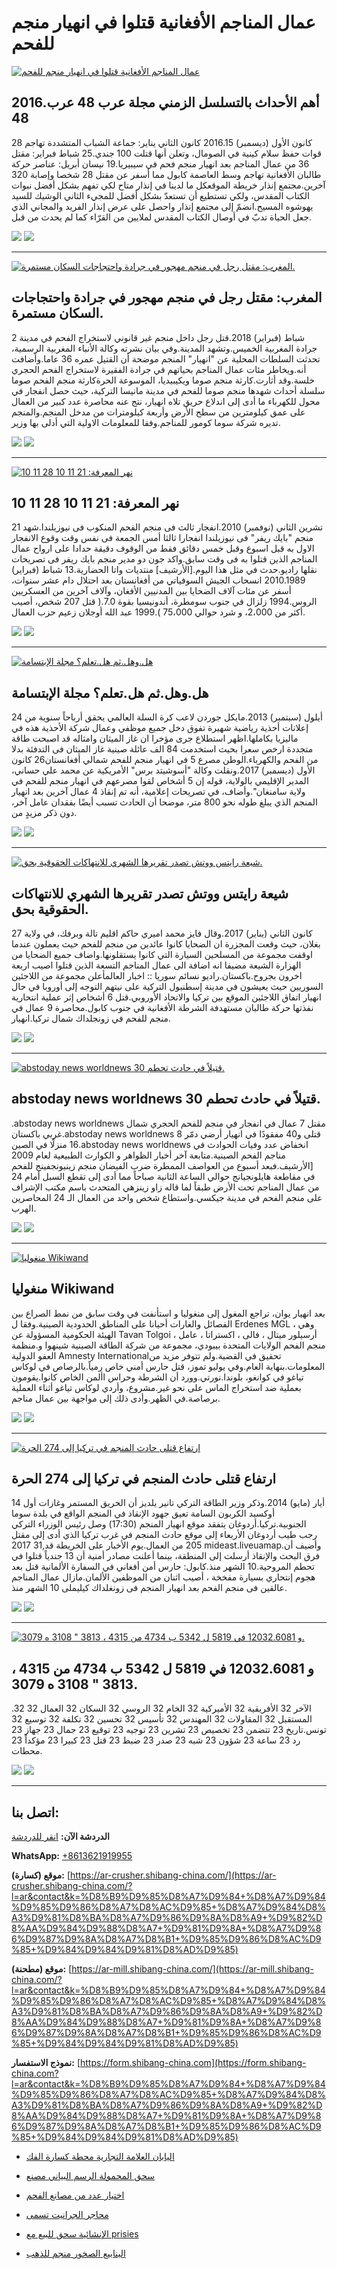 # عمال المناجم الأفغانية قتلوا في انهيار منجم للفحم

<a href="https://swt.shibang-china.com/?l=ar&img&k=%D8%B9%D9%85%D8%A7%D9%84+%D8%A7%D9%84%D9%85%D9%86%D8%A7%D8%AC%D9%85+%D8%A7%D9%84%D8%A3%D9%81%D8%BA%D8%A7%D9%86%D9%8A%D8%A9+%D9%82%D8%AA%D9%84%D9%88%D8%A7+%D9%81%D9%8A+%D8%A7%D9%86%D9%87%D9%8A%D8%A7%D8%B1+%D9%85%D9%86%D8%AC%D9%85+%D9%84%D9%84%D9%81%D8%AD%D9%85" target="_blank">![عمال المناجم الأفغانية قتلوا في انهيار منجم للفحم](http://static.shibang-china.com/all-800x300/1488.jpg)</a>

## 2016.أهم الأحداث بالتسلسل الزمني مجلة عرب 48 عرب 48
28 كانون الأول (ديسمبر) 2016.15 كانون الثاني يناير: جماعة الشباب المتشددة تهاجم قوات حفظ سلام كينية في الصومال، وتعلن أنها قتلت 100 جندي.25 شباط فبراير: مقتل 36 من عمال المناجم بعد انهيار منجم فحم في سيبيريا.19 نيسان أبريل: عناصر حركة طالبان الأفغانية تهاجم وسط العاصمة كابول مما أسفر عن مقتل 28 شخصا وإصابة 320 آخرين.مجتمع إنذار خريطة الموقعكل ما لدينا في إنذار متاح لكي تفهم بشكل أفضل نبوات الكتاب المقدس، ولكي تستطيع أن تستعدّ بشكل أفضل للمجيء الثاني الوشيك للسيد يهوشوه المسيح.انضمّ إلى مجتمع إنذار واحصل على عرض إنذار الفريد والمجاني الذي جعل الحياة تدبّ في أوصال الكتاب المقدس لملايين من القرّاء كما لم يحدث من قبل.


<a href="https://whatsapp.shibangsoft.com/WhatsApp.php" target="_blank" title="WhatsApp">![](http://static.shibang-china.com/icon/whatsapp.png)</a> <a href="https://swt.shibang-china.com/?l=ar&icon&k=%D8%B9%D9%85%D8%A7%D9%84+%D8%A7%D9%84%D9%85%D9%86%D8%A7%D8%AC%D9%85+%D8%A7%D9%84%D8%A3%D9%81%D8%BA%D8%A7%D9%86%D9%8A%D8%A9+%D9%82%D8%AA%D9%84%D9%88%D8%A7+%D9%81%D9%8A+%D8%A7%D9%86%D9%87%D9%8A%D8%A7%D8%B1+%D9%85%D9%86%D8%AC%D9%85+%D9%84%D9%84%D9%81%D8%AD%D9%85" target="_blank">![](http://static.shibang-china.com/icon/chat-ar.png)</a>

---

<a href="https://swt.shibang-china.com/?l=ar&img&k=%D8%B9%D9%85%D8%A7%D9%84+%D8%A7%D9%84%D9%85%D9%86%D8%A7%D8%AC%D9%85+%D8%A7%D9%84%D8%A3%D9%81%D8%BA%D8%A7%D9%86%D9%8A%D8%A9+%D9%82%D8%AA%D9%84%D9%88%D8%A7+%D9%81%D9%8A+%D8%A7%D9%86%D9%87%D9%8A%D8%A7%D8%B1+%D9%85%D9%86%D8%AC%D9%85+%D9%84%D9%84%D9%81%D8%AD%D9%85" target="_blank">![المغرب: مقتل رجل في منجم مهجور في جرادة واحتجاجات السكان مستمرة.](http://static.shibang-china.com/all-800x300/190.jpg)</a>

## المغرب: مقتل رجل في منجم مهجور في جرادة واحتجاجات السكان مستمرة.
2 شباط (فبراير) 2018.قتل رجل داخل منجم غير قانوني لاستخراج الفحم في مدينة جرادة المغربية الخميس.وتشهد المدينة.وفي بيان نشرته وكالة الأنباء المغربية الرسمية، تحدثت السلطات المحلية عن &quot;انهيار&quot; المنجم موضحة أن القتيل عمره 36 عاما.وأضافت أنه.ويخاطر مئات عمال المناجم بحياتهم في جرادة الفقيرة لاستخراج الفحم الحجري خلسة.وقد أثارت.كارثة منجم صوما ويكيبيديا، الموسوعة الحرةكارثة منجم الفحم صوما سلسلة أحداث شهدها منجم صوما للفحم في مدينة مانيسا التركية، حيث حصل انفجار في محول للكهرباء ما أدى إلى اندلاع حريق تلاه انهيار، نتج عنه محاصرة عدد كبير من العمال على عمق كيلومترين من سطح الأرض وأربعة كيلومترات من مدخل المنجم.والمنجم تديره شركة سوما كومور للمناجم.وفقا للمعلومات الاولية التي أدلى بها وزير.


<a href="https://whatsapp.shibangsoft.com/WhatsApp.php" target="_blank" title="WhatsApp">![](http://static.shibang-china.com/icon/whatsapp.png)</a> <a href="https://swt.shibang-china.com/?l=ar&icon&k=%D8%B9%D9%85%D8%A7%D9%84+%D8%A7%D9%84%D9%85%D9%86%D8%A7%D8%AC%D9%85+%D8%A7%D9%84%D8%A3%D9%81%D8%BA%D8%A7%D9%86%D9%8A%D8%A9+%D9%82%D8%AA%D9%84%D9%88%D8%A7+%D9%81%D9%8A+%D8%A7%D9%86%D9%87%D9%8A%D8%A7%D8%B1+%D9%85%D9%86%D8%AC%D9%85+%D9%84%D9%84%D9%81%D8%AD%D9%85" target="_blank">![](http://static.shibang-china.com/icon/chat-ar.png)</a>

---

<a href="https://swt.shibang-china.com/?l=ar&img&k=%D8%B9%D9%85%D8%A7%D9%84+%D8%A7%D9%84%D9%85%D9%86%D8%A7%D8%AC%D9%85+%D8%A7%D9%84%D8%A3%D9%81%D8%BA%D8%A7%D9%86%D9%8A%D8%A9+%D9%82%D8%AA%D9%84%D9%88%D8%A7+%D9%81%D9%8A+%D8%A7%D9%86%D9%87%D9%8A%D8%A7%D8%B1+%D9%85%D9%86%D8%AC%D9%85+%D9%84%D9%84%D9%81%D8%AD%D9%85" target="_blank">![نهر المعرفة: 21 11 10 28 11 10](http://static.shibang-china.com/all-800x300/949.jpg)</a>

## نهر المعرفة: 21 11 10 28 11 10
21 تشرين الثاني (نوفمبر) 2010.انفجار ثالث فى منجم الفحم المنكوب فى نيوزيلندا.شهد منجم &quot;بايك ريفر&quot; فى نيوزيلندا انفجارا ثالثا أمس الجمعة فى نفس وقت وقوع الانفجار الاول به قبل اسبوع وقبل خمس دقائق فقط من الوقوف دقيقة حدادا على ارواح عمال المناجم الذين قتلوا به فى وقت سابق.واكد جون دو مدير منجم بايك ريفر فى تصريحات نقلها راديو.حدث في مثل هذا اليوم.[الأرشيف] منتديات واتا الحضارية.13 شباط (فبراير) 2010.1989 انسحاب الجيش السوفياتي من أفغانستان بعد احتلال دام عشر سنوات، أسفر عن مئات آلاف الضحايا بين المدنيين الأفغان، وآلاف آخرين من العسكريين الروس.1994 زلزال في جنوب سومطرة، أندونيسيا بقوة 7.0.( قتل 207 شخص، أصيب أكثر من 2،000، و شرد حوالي 75،000 ).1999 عبد الله أوجلان زعيم حزب العمال.


<a href="https://whatsapp.shibangsoft.com/WhatsApp.php" target="_blank" title="WhatsApp">![](http://static.shibang-china.com/icon/whatsapp.png)</a> <a href="https://swt.shibang-china.com/?l=ar&icon&k=%D8%B9%D9%85%D8%A7%D9%84+%D8%A7%D9%84%D9%85%D9%86%D8%A7%D8%AC%D9%85+%D8%A7%D9%84%D8%A3%D9%81%D8%BA%D8%A7%D9%86%D9%8A%D8%A9+%D9%82%D8%AA%D9%84%D9%88%D8%A7+%D9%81%D9%8A+%D8%A7%D9%86%D9%87%D9%8A%D8%A7%D8%B1+%D9%85%D9%86%D8%AC%D9%85+%D9%84%D9%84%D9%81%D8%AD%D9%85" target="_blank">![](http://static.shibang-china.com/icon/chat-ar.png)</a>

---

<a href="https://swt.shibang-china.com/?l=ar&img&k=%D8%B9%D9%85%D8%A7%D9%84+%D8%A7%D9%84%D9%85%D9%86%D8%A7%D8%AC%D9%85+%D8%A7%D9%84%D8%A3%D9%81%D8%BA%D8%A7%D9%86%D9%8A%D8%A9+%D9%82%D8%AA%D9%84%D9%88%D8%A7+%D9%81%D9%8A+%D8%A7%D9%86%D9%87%D9%8A%D8%A7%D8%B1+%D9%85%D9%86%D8%AC%D9%85+%D9%84%D9%84%D9%81%D8%AD%D9%85" target="_blank">![هل.وهل.ثم هل.تعلم؟ مجلة الإبتسامة](http://static.shibang-china.com/all-800x300/980.jpg)</a>

## هل.وهل.ثم هل.تعلم؟ مجلة الإبتسامة
24 أيلول (سبتمبر) 2013.مايكل جوردن لاعب كرة السلة العالمي يحقق أرباحاً سنوية من إعلانات أحذية رياضية شهيرة تفوق دخل جميع موظفي وعمال شركة الأحذية هذه في ماليزيا بكاملها.اظهر استطلاع جرى مؤخرا ان غاز الميثان وامثاله قد اصبحت طاقة متجددة ارخص سعرا بحيث استخدمت 84 الف عائلة صينية غاز الميثان فى التدفئة بدلا من الفحم والكهرباء.الوطن  مصرع 5 في انهيار منجم للفحم شمالي أفغانستان26 كانون الأول (ديسمبر) 2017.ونقلت وكالة &quot;أسوشيتد برس&quot; الأمريكية عن محمد علي حساني، المدير الإقليمي بالولاية، قوله إن 5 أشخاص لقوا مصرعهم في انهيار منجم للفحم في ولاية سامنغان&quot;.وأضاف، في تصريحات إعلامية، أنه تم إنقاذ 4 عمال آخرين بعد انهيار المنجم الذي يبلغ طوله نحو 800 متر، موضحا أن الحادث تسبب أيضًا بفقدان عامل آخر، دون ذكر مزيدٍ من.


<a href="https://whatsapp.shibangsoft.com/WhatsApp.php" target="_blank" title="WhatsApp">![](http://static.shibang-china.com/icon/whatsapp.png)</a> <a href="https://swt.shibang-china.com/?l=ar&icon&k=%D8%B9%D9%85%D8%A7%D9%84+%D8%A7%D9%84%D9%85%D9%86%D8%A7%D8%AC%D9%85+%D8%A7%D9%84%D8%A3%D9%81%D8%BA%D8%A7%D9%86%D9%8A%D8%A9+%D9%82%D8%AA%D9%84%D9%88%D8%A7+%D9%81%D9%8A+%D8%A7%D9%86%D9%87%D9%8A%D8%A7%D8%B1+%D9%85%D9%86%D8%AC%D9%85+%D9%84%D9%84%D9%81%D8%AD%D9%85" target="_blank">![](http://static.shibang-china.com/icon/chat-ar.png)</a>

---

<a href="https://swt.shibang-china.com/?l=ar&img&k=%D8%B9%D9%85%D8%A7%D9%84+%D8%A7%D9%84%D9%85%D9%86%D8%A7%D8%AC%D9%85+%D8%A7%D9%84%D8%A3%D9%81%D8%BA%D8%A7%D9%86%D9%8A%D8%A9+%D9%82%D8%AA%D9%84%D9%88%D8%A7+%D9%81%D9%8A+%D8%A7%D9%86%D9%87%D9%8A%D8%A7%D8%B1+%D9%85%D9%86%D8%AC%D9%85+%D9%84%D9%84%D9%81%D8%AD%D9%85" target="_blank">![شيعة رايتس ووتش تصدر تقريرها الشهري للانتهاكات الحقوقية بحق.](http://static.shibang-china.com/all-800x300/1103.jpg)</a>

## شيعة رايتس ووتش تصدر تقريرها الشهري للانتهاكات الحقوقية بحق.
27 كانون الثاني (يناير) 2017.وقال فايز محمد اميري حاكم اقليم تالة وبرفك، في ولاية بغلان، حيث وقعت المجزرة ان الضحايا كانوا عائدين من منجم للفحم حيث يعملون عندما اوقفت مجموعة من المسلحين السيارة التي كانوا يستقلونها.واضاف جميع الضحايا من الهزارة الشيعة مضيفا انه اضافة الى عمال المناجم التسعة الذين قتلوا اصيب اربعة اخرون بجروح.باكستان.راديو نسائم سوريا :: اخبار العالمأعلن مجموعة من اللاجئين السوريين حيث يعيشون في مدينة إسطنبول التركية على نيتهم التوجه إلى أوروبا في حال انهيار اتفاق اللاجئين الموقع بين تركيا والاتحاد الأوروبي.قتل 6 أشخاص إثر عملية انتحارية نفذتها حركة طالبان مستهدفة الشرطة الأفغانية في جنوب كابول.محاصرة 9 عمال في منجم للفحم في زونجلداك شمال تركيا.انهيار.


<a href="https://whatsapp.shibangsoft.com/WhatsApp.php" target="_blank" title="WhatsApp">![](http://static.shibang-china.com/icon/whatsapp.png)</a> <a href="https://swt.shibang-china.com/?l=ar&icon&k=%D8%B9%D9%85%D8%A7%D9%84+%D8%A7%D9%84%D9%85%D9%86%D8%A7%D8%AC%D9%85+%D8%A7%D9%84%D8%A3%D9%81%D8%BA%D8%A7%D9%86%D9%8A%D8%A9+%D9%82%D8%AA%D9%84%D9%88%D8%A7+%D9%81%D9%8A+%D8%A7%D9%86%D9%87%D9%8A%D8%A7%D8%B1+%D9%85%D9%86%D8%AC%D9%85+%D9%84%D9%84%D9%81%D8%AD%D9%85" target="_blank">![](http://static.shibang-china.com/icon/chat-ar.png)</a>

---

<a href="https://swt.shibang-china.com/?l=ar&img&k=%D8%B9%D9%85%D8%A7%D9%84+%D8%A7%D9%84%D9%85%D9%86%D8%A7%D8%AC%D9%85+%D8%A7%D9%84%D8%A3%D9%81%D8%BA%D8%A7%D9%86%D9%8A%D8%A9+%D9%82%D8%AA%D9%84%D9%88%D8%A7+%D9%81%D9%8A+%D8%A7%D9%86%D9%87%D9%8A%D8%A7%D8%B1+%D9%85%D9%86%D8%AC%D9%85+%D9%84%D9%84%D9%81%D8%AD%D9%85" target="_blank">![abstoday news worldnews 30 قتيلاً في حادث تحطم.](http://static.shibang-china.com/all-800x300/1495.jpg)</a>

## abstoday news worldnews 30 قتيلاً في حادث تحطم.
.abstoday news worldnews مقتل 7 عمال في انفجار في منجم للفحم الحجري شمال غربي باكستان.abstoday news worldnews 8 قتلى و40 مفقودًا في انهيار أرضي دمّر 16 منزلًا في الصين.abstoday news worldnews انخفاض عدد وفيات الحوادث في مناجم الفحم الصينية.متابعة آخر أخبار الظواهر و الكوارث الطبيعية لعام 2009 [الأرشيف.فبعد أسبوع من العواصف الممطرة ضرب الفيضان منجم زينيونجفينج للفحم في مقاطعة هايلونجيانج حوالي الساعة الثانية صباحاً مما أدى إلى تقطع السبل أمام 24 من عمال المناجم تحت الأرض طبقاً لما قاله زاو زينزهي المتحدث باسم مكتب الإشراف على منجم الفحم في مدينة جيكسي.واستطاع شخص واحد من العمال الـ 24 المحاصرين الهرب.


<a href="https://whatsapp.shibangsoft.com/WhatsApp.php" target="_blank" title="WhatsApp">![](http://static.shibang-china.com/icon/whatsapp.png)</a> <a href="https://swt.shibang-china.com/?l=ar&icon&k=%D8%B9%D9%85%D8%A7%D9%84+%D8%A7%D9%84%D9%85%D9%86%D8%A7%D8%AC%D9%85+%D8%A7%D9%84%D8%A3%D9%81%D8%BA%D8%A7%D9%86%D9%8A%D8%A9+%D9%82%D8%AA%D9%84%D9%88%D8%A7+%D9%81%D9%8A+%D8%A7%D9%86%D9%87%D9%8A%D8%A7%D8%B1+%D9%85%D9%86%D8%AC%D9%85+%D9%84%D9%84%D9%81%D8%AD%D9%85" target="_blank">![](http://static.shibang-china.com/icon/chat-ar.png)</a>

---

<a href="https://swt.shibang-china.com/?l=ar&img&k=%D8%B9%D9%85%D8%A7%D9%84+%D8%A7%D9%84%D9%85%D9%86%D8%A7%D8%AC%D9%85+%D8%A7%D9%84%D8%A3%D9%81%D8%BA%D8%A7%D9%86%D9%8A%D8%A9+%D9%82%D8%AA%D9%84%D9%88%D8%A7+%D9%81%D9%8A+%D8%A7%D9%86%D9%87%D9%8A%D8%A7%D8%B1+%D9%85%D9%86%D8%AC%D9%85+%D9%84%D9%84%D9%81%D8%AD%D9%85" target="_blank">![منغوليا Wikiwand](http://static.shibang-china.com/all-800x300/956.jpg)</a>

## منغوليا Wikiwand
بعد انهيار يوان، تراجع المغول إلى منغوليا و استأنفت في وقت سابق من نمط الصراع بين الفصائل والغارات أحيانا على المناطق الحدودية الصينية.وفقا ل Erdenes MGL ، وهي الهيئة الحكومية المسؤولة عن Tavan Tolgoi ، أرسيلور ميتال ، فالى ، اكستراتا ، عامل منجم الفحم الولايات المتحدة بيبودي، مجموعة من شركة الطاقة الصينية شينهوا و.منظمة العفو الدولية Amnesty Internationalتحقيق في القضية.ولم تتوفر مزيد من المعلومات.بنهاية العام.وفي يوليو تموز، قتل حارس أمني خاص رمياً.بالرصاص في لوكاس تياغو في كوانغو، بلوندا.نورتي.وورد أن الشرطة وحراس األمن الخاص كانوا.يقومون بعملية ضد استخراج الماس على نحو غير.مشروع، وأردي لوكاس تياغو أثناء العملية برصاصة.في الظهر.وأدى ذلك إلى مواجهة بين عمال مناجم.


<a href="https://whatsapp.shibangsoft.com/WhatsApp.php" target="_blank" title="WhatsApp">![](http://static.shibang-china.com/icon/whatsapp.png)</a> <a href="https://swt.shibang-china.com/?l=ar&icon&k=%D8%B9%D9%85%D8%A7%D9%84+%D8%A7%D9%84%D9%85%D9%86%D8%A7%D8%AC%D9%85+%D8%A7%D9%84%D8%A3%D9%81%D8%BA%D8%A7%D9%86%D9%8A%D8%A9+%D9%82%D8%AA%D9%84%D9%88%D8%A7+%D9%81%D9%8A+%D8%A7%D9%86%D9%87%D9%8A%D8%A7%D8%B1+%D9%85%D9%86%D8%AC%D9%85+%D9%84%D9%84%D9%81%D8%AD%D9%85" target="_blank">![](http://static.shibang-china.com/icon/chat-ar.png)</a>

---

<a href="https://swt.shibang-china.com/?l=ar&img&k=%D8%B9%D9%85%D8%A7%D9%84+%D8%A7%D9%84%D9%85%D9%86%D8%A7%D8%AC%D9%85+%D8%A7%D9%84%D8%A3%D9%81%D8%BA%D8%A7%D9%86%D9%8A%D8%A9+%D9%82%D8%AA%D9%84%D9%88%D8%A7+%D9%81%D9%8A+%D8%A7%D9%86%D9%87%D9%8A%D8%A7%D8%B1+%D9%85%D9%86%D8%AC%D9%85+%D9%84%D9%84%D9%81%D8%AD%D9%85" target="_blank">![ارتفاع قتلى حادث المنجم في تركيا إلى 274 الحرة](http://static.shibang-china.com/all-800x300/1449.jpg)</a>

## ارتفاع قتلى حادث المنجم في تركيا إلى 274 الحرة
14 أيار (مايو) 2014.وذكر وزير الطاقة التركي تانير يلديز أن الحريق المستمر وغازات أول أوكسيد الكربون السامة تعيق جهود الإنقاذ في المنجم الواقع في بلدة سوما الجنوبية.تركيا.أردوغان يتفقد موقع انهيار المنجم (17:30) وصل رئيس الوزراء التركي رجب طيب أردوغان الأربعاء إلى موقع حادث المنجم في غرب تركيا الذي أدى إلى مقتل 205 من العمال.يوم الأخبار على الخريطة قد,31 2017 mideast.liveuamap.وأضيف أن فرق البحث والإنقاذ أرسلت إلى المنطقة، بينما أعلنت مصادر أمنية أن 13 جندياً قتلوا في تحطم المروحية.10 الشهر منذ.كابول: حارس أمن أفغاني في السفارة الألمانية قتل بعد هجوم إنتحاري بسيارة مفخخة ، أصيب اثنان من الموظفين الألمان.مازال عمال المناجم عالقين فى منجم الفحم بعد انهيار المنجم فى زونغلداك كيليملى 10 الشهر منذ.


<a href="https://whatsapp.shibangsoft.com/WhatsApp.php" target="_blank" title="WhatsApp">![](http://static.shibang-china.com/icon/whatsapp.png)</a> <a href="https://swt.shibang-china.com/?l=ar&icon&k=%D8%B9%D9%85%D8%A7%D9%84+%D8%A7%D9%84%D9%85%D9%86%D8%A7%D8%AC%D9%85+%D8%A7%D9%84%D8%A3%D9%81%D8%BA%D8%A7%D9%86%D9%8A%D8%A9+%D9%82%D8%AA%D9%84%D9%88%D8%A7+%D9%81%D9%8A+%D8%A7%D9%86%D9%87%D9%8A%D8%A7%D8%B1+%D9%85%D9%86%D8%AC%D9%85+%D9%84%D9%84%D9%81%D8%AD%D9%85" target="_blank">![](http://static.shibang-china.com/icon/chat-ar.png)</a>

---

<a href="https://swt.shibang-china.com/?l=ar&img&k=%D8%B9%D9%85%D8%A7%D9%84+%D8%A7%D9%84%D9%85%D9%86%D8%A7%D8%AC%D9%85+%D8%A7%D9%84%D8%A3%D9%81%D8%BA%D8%A7%D9%86%D9%8A%D8%A9+%D9%82%D8%AA%D9%84%D9%88%D8%A7+%D9%81%D9%8A+%D8%A7%D9%86%D9%87%D9%8A%D8%A7%D8%B1+%D9%85%D9%86%D8%AC%D9%85+%D9%84%D9%84%D9%81%D8%AD%D9%85" target="_blank">![و 12032.6081 في 5819 ل 5342 ب 4734 من 4315 ، 3813 &quot; 3108 ه 3079.](http://static.shibang-china.com/all-800x300/1174.jpg)</a>

## و 12032.6081 في 5819 ل 5342 ب 4734 من 4315 ، 3813 &quot; 3108 ه 3079.
.32 الآخر 32 الأفريقية 32 الأميركية 32 الخام 32 الروسي 32 السكان 32 العمال 32 المستقبل 32 المقاولات 32 المهندس 32 تأسيس 32 تحسين 32 تكلفة 32 توسيع 32 تونس.تاريخ 23 تتضمن 23 تخصيص 23 تشرين 23 توجيه 23 توقيع 23 جمال 23 جهاز 23 رد 23 ساعة 23 شؤون 23 شبه 23 صدر 23 ضبط 23 قتل 23 كبيرا 23 مؤكداً 23 محطات.

<a href="https://whatsapp.shibangsoft.com/WhatsApp.php" target="_blank" title="WhatsApp">![](http://static.shibang-china.com/icon/whatsapp.png)</a> <a href="https://swt.shibang-china.com/?l=ar&icon&k=%D8%B9%D9%85%D8%A7%D9%84+%D8%A7%D9%84%D9%85%D9%86%D8%A7%D8%AC%D9%85+%D8%A7%D9%84%D8%A3%D9%81%D8%BA%D8%A7%D9%86%D9%8A%D8%A9+%D9%82%D8%AA%D9%84%D9%88%D8%A7+%D9%81%D9%8A+%D8%A7%D9%86%D9%87%D9%8A%D8%A7%D8%B1+%D9%85%D9%86%D8%AC%D9%85+%D9%84%D9%84%D9%81%D8%AD%D9%85" target="_blank">![](http://static.shibang-china.com/icon/chat-ar.png)</a>

---
## اتصل بنا:

**الدردشة الآن:** [انقر للدردشة](https://swt.shibang-china.com?l=ar&contact&k=%D8%B9%D9%85%D8%A7%D9%84+%D8%A7%D9%84%D9%85%D9%86%D8%A7%D8%AC%D9%85+%D8%A7%D9%84%D8%A3%D9%81%D8%BA%D8%A7%D9%86%D9%8A%D8%A9+%D9%82%D8%AA%D9%84%D9%88%D8%A7+%D9%81%D9%8A+%D8%A7%D9%86%D9%87%D9%8A%D8%A7%D8%B1+%D9%85%D9%86%D8%AC%D9%85+%D9%84%D9%84%D9%81%D8%AD%D9%85)

**WhatsApp:**  [+8613621919955](https://whatsapp.shibangsoft.com/WhatsApp.php)

**موقع (كسارة):** [https://ar-crusher.shibang-china.com/](https://ar-crusher.shibang-china.com/?l=ar&contact&k=%D8%B9%D9%85%D8%A7%D9%84+%D8%A7%D9%84%D9%85%D9%86%D8%A7%D8%AC%D9%85+%D8%A7%D9%84%D8%A3%D9%81%D8%BA%D8%A7%D9%86%D9%8A%D8%A9+%D9%82%D8%AA%D9%84%D9%88%D8%A7+%D9%81%D9%8A+%D8%A7%D9%86%D9%87%D9%8A%D8%A7%D8%B1+%D9%85%D9%86%D8%AC%D9%85+%D9%84%D9%84%D9%81%D8%AD%D9%85)

**موقع (مطحنة):** [https://ar-mill.shibang-china.com/](https://ar-mill.shibang-china.com/?l=ar&contact&k=%D8%B9%D9%85%D8%A7%D9%84+%D8%A7%D9%84%D9%85%D9%86%D8%A7%D8%AC%D9%85+%D8%A7%D9%84%D8%A3%D9%81%D8%BA%D8%A7%D9%86%D9%8A%D8%A9+%D9%82%D8%AA%D9%84%D9%88%D8%A7+%D9%81%D9%8A+%D8%A7%D9%86%D9%87%D9%8A%D8%A7%D8%B1+%D9%85%D9%86%D8%AC%D9%85+%D9%84%D9%84%D9%81%D8%AD%D9%85)

**نموذج الاستفسار:** [https://form.shibang-china.com](https://form.shibang-china.com?l=ar&contact&k=%D8%B9%D9%85%D8%A7%D9%84+%D8%A7%D9%84%D9%85%D9%86%D8%A7%D8%AC%D9%85+%D8%A7%D9%84%D8%A3%D9%81%D8%BA%D8%A7%D9%86%D9%8A%D8%A9+%D9%82%D8%AA%D9%84%D9%88%D8%A7+%D9%81%D9%8A+%D8%A7%D9%86%D9%87%D9%8A%D8%A7%D8%B1+%D9%85%D9%86%D8%AC%D9%85+%D9%84%D9%84%D9%81%D8%AD%D9%85)

* [اليابان العلامة التجارية محطة كسارة الفك](../30/%D8%A7%D9%84%D9%8A%D8%A7%D8%A8%D8%A7%D9%86%20%D8%A7%D9%84%D8%B9%D9%84%D8%A7%D9%85%D8%A9%20%D8%A7%D9%84%D8%AA%D8%AC%D8%A7%D8%B1%D9%8A%D8%A9%20%D9%85%D8%AD%D8%B7%D8%A9%20%D9%83%D8%B3%D8%A7%D8%B1%D8%A9%20%D8%A7%D9%84%D9%81%D9%83.md)

* [سحق المحمولة الرسم البياني مصنع](../26/%D8%B3%D8%AD%D9%82%20%D8%A7%D9%84%D9%85%D8%AD%D9%85%D9%88%D9%84%D8%A9%20%D8%A7%D9%84%D8%B1%D8%B3%D9%85%20%D8%A7%D9%84%D8%A8%D9%8A%D8%A7%D9%86%D9%8A%20%D9%85%D8%B5%D9%86%D8%B9.md)

* [اختيار عدد من مصانع الفحم](../26/%D8%A7%D8%AE%D8%AA%D9%8A%D8%A7%D8%B1%20%D8%B9%D8%AF%D8%AF%20%D9%85%D9%86%20%D9%85%D8%B5%D8%A7%D9%86%D8%B9%20%D8%A7%D9%84%D9%81%D8%AD%D9%85.md)

* [محاجر الجرانيت تسمى](../27/%D9%85%D8%AD%D8%A7%D8%AC%D8%B1%20%D8%A7%D9%84%D8%AC%D8%B1%D8%A7%D9%86%D9%8A%D8%AA%20%D8%AA%D8%B3%D9%85%D9%89.md)

* [الإنشائية سحق للبيع مع prisies](../26/%D8%A7%D9%84%D8%A5%D9%86%D8%B4%D8%A7%D8%A6%D9%8A%D8%A9%20%D8%B3%D8%AD%D9%82%20%D9%84%D9%84%D8%A8%D9%8A%D8%B9%20%D9%85%D8%B9%20prisies.md)

* [الينابيع الصخور منجم للذهب](../27/%D8%A7%D9%84%D9%8A%D9%86%D8%A7%D8%A8%D9%8A%D8%B9%20%D8%A7%D9%84%D8%B5%D8%AE%D9%88%D8%B1%20%D9%85%D9%86%D8%AC%D9%85%20%D9%84%D9%84%D8%B0%D9%87%D8%A8.md)